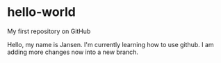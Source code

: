 # hello-world
My first repository on GitHub

Hello, my name is Jansen. I'm currently learning how to use github. I am adding more changes now into a new branch.
